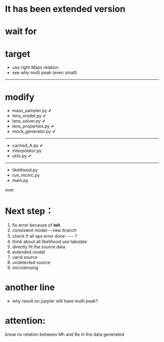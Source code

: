 # It has been extended version

# wait for 


# target

- use right Msps relation
- see why multi peak (even small)

---------------
# modify





- mass_sampler.py      &#x2714;
- lens_model.py        &#x2714;
- lens_solver.py       &#x2714;
- lens_properties.py   &#x2714;
- mock_generator.py    &#x2714;
-------------
- cached_A.py          &#x2714;
- interpolator.py      
- utils.py            &#x2714;
----------------------
- likelihood.py
- run_mcmc.py
- main.py


over

# Next step：
01. fix error because of __init__
0. consistent model---new branch
1. check if all sps error done    ----？
2. think about all likelihood use tabulate
3. directly fit the source data
4. extended model
5. varid source
6. undetected source
7. microlensing




# another line

- why result on jupyter still have multi peak?


# attention:

know no relation between Mh and Re in the data generated
